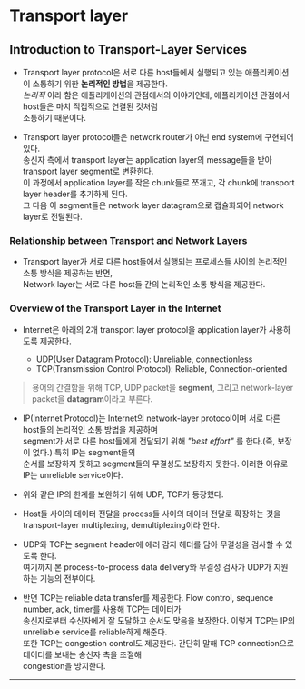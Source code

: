 # Transport layer

## Introduction to Transport-Layer Services

- Transport layer protocol은 서로 다른 host들에서 실행되고 있는 애플리케이션이 소통하기 위한 **논리적인 방법**을 제공한다.  
  _논리적_ 이라 함은 애플리케이션의 관점에서의 이야기인데, 애플리케이션 관점에서 host들은 마치 직접적으로 연결된 것처럼  
  소통하기 때문이다.

- Transport layer protocol들은 network router가 아닌 end system에 구현되어 있다.  
  송신자 측에서 transport layer는 application layer의 message들을 받아 transport layer segment로 변환한다.  
  이 과정에서 application layer를 작은 chunk들로 쪼개고, 각 chunk에 transport layer header를 추가하게 된다.  
  그 다음 이 segment들은 network layer datagram으로 캡슐화되어 network layer로 전달된다.

### Relationship between Transport and Network Layers

- Transport layer가 서로 다른 host들에서 실행되는 프로세스들 사이의 논리적인 소통 방식을 제공하는 반면,  
  Network layer는 서로 다른 host들 간의 논리적인 소통 방식을 제공한다.

### Overview of the Transport Layer in the Internet

- Internet은 아래의 2개 transport layer protocol을 application layer가 사용하도록 제공한다.

  - UDP(User Datagram Protocol): Unreliable, connectionless
  - TCP(Transmission Control Protocol): Reliable, Connection-oriented

> 용어의 간결함을 위해 TCP, UDP packet을 **segment**, 그리고 network-layer packet을 **datagram**이라고 부른다.

- IP(Internet Protocol)는 Internet의 network-layer protocol이며 서로 다른 host들의 논리적인 소통 방법을 제공하며  
  segment가 서로 다른 host들에게 전달되기 위해 _"best effort"_ 를 한다.(즉, 보장이 없다.) 특히 IP는 segment들의  
  순서를 보장하지 못하고 segment들의 무결성도 보장하지 못한다. 이러한 이유로 IP는 unreliable service이다.

- 위와 같은 IP의 한계를 보완하기 위해 UDP, TCP가 등장했다.

- Host들 사이의 데이터 전달을 process들 사이의 데이터 전달로 확장하는 것을 transport-layer multiplexing, demultiplexing이라 한다.

- UDP와 TCP는 segment header에 에러 감지 헤더를 담아 무결성을 검사할 수 있도록 한다.  
  여기까지 본 process-to-process data delivery와 무결성 검사가 UDP가 지원하는 기능의 전부이다.

- 반면 TCP는 reliable data transfer를 제공한다. Flow control, sequence number, ack, timer를 사용해 TCP는 데이터가  
  송신자로부터 수신자에게 잘 도달하고 순서도 맞음을 보장한다. 이렇게 TCP는 IP의 unreliable service를 reliable하게 해준다.  
  또한 TCP는 congestion control도 제공한다. 간단히 말해 TCP connection으로 데이터를 보내는 송신자 측을 조절해  
  congestion을 방지한다.

---
